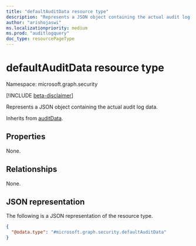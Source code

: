 ```yaml
---
title: "defaultAuditData resource type"
description: "Represents a JSON object containing the actual audit log data."
author: "arishojaswi"
ms.localizationpriority: medium
ms.prod: "auditlogquery"
doc_type: resourcePageType
---
```


# defaultAuditData resource type

Namespace: microsoft.graph.security

[!INCLUDE [beta-disclaimer](../../includes/beta-disclaimer.md)]

Represents a JSON object containing the actual audit log data.


Inherits from [auditData](../resources/security-auditdata.md).

## Properties
None.
## Relationships
None.

## JSON representation
The following is a JSON representation of the resource type.
<!-- {
  "blockType": "resource",
  "@odata.type": "microsoft.graph.security.defaultAuditData"
}
-->
``` json
{
  "@odata.type": "#microsoft.graph.security.defaultAuditData"
}
```

